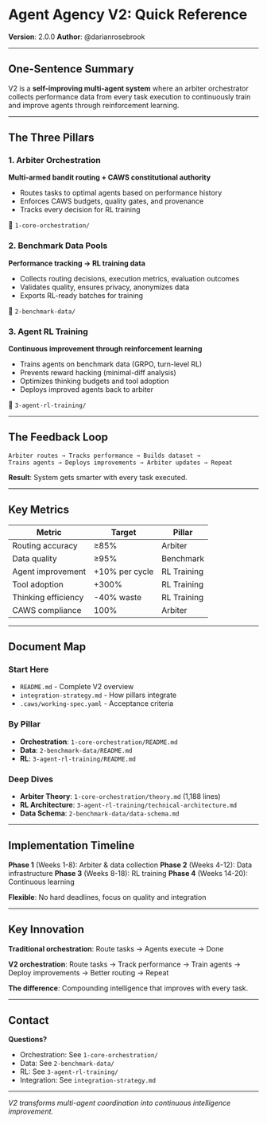 # Agent Agency V2: Quick Reference

**Version**: 2.0.0
**Author**: @darianrosebrook

---

## One-Sentence Summary

V2 is a **self-improving multi-agent system** where an arbiter orchestrator collects performance data from every task execution to continuously train and improve agents through reinforcement learning.

---

## The Three Pillars

### 1. Arbiter Orchestration

**Multi-armed bandit routing + CAWS constitutional authority**

- Routes tasks to optimal agents based on performance history
- Enforces CAWS budgets, quality gates, and provenance
- Tracks every decision for RL training

📁 `1-core-orchestration/`

### 2. Benchmark Data Pools

**Performance tracking → RL training data**

- Collects routing decisions, execution metrics, evaluation outcomes
- Validates quality, ensures privacy, anonymizes data
- Exports RL-ready batches for training

📁 `2-benchmark-data/`

### 3. Agent RL Training

**Continuous improvement through reinforcement learning**

- Trains agents on benchmark data (GRPO, turn-level RL)
- Prevents reward hacking (minimal-diff analysis)
- Optimizes thinking budgets and tool adoption
- Deploys improved agents back to arbiter

📁 `3-agent-rl-training/`

---

## The Feedback Loop

```
Arbiter routes → Tracks performance → Builds dataset →
Trains agents → Deploys improvements → Arbiter updates → Repeat
```

**Result**: System gets smarter with every task executed.

---

## Key Metrics

| Metric              | Target         | Pillar      |
| ------------------- | -------------- | ----------- |
| Routing accuracy    | ≥85%           | Arbiter     |
| Data quality        | ≥95%           | Benchmark   |
| Agent improvement   | +10% per cycle | RL Training |
| Tool adoption       | +300%          | RL Training |
| Thinking efficiency | -40% waste     | RL Training |
| CAWS compliance     | 100%           | Arbiter     |

---

## Document Map

### Start Here

- `README.md` - Complete V2 overview
- `integration-strategy.md` - How pillars integrate
- `.caws/working-spec.yaml` - Acceptance criteria

### By Pillar

- **Orchestration**: `1-core-orchestration/README.md`
- **Data**: `2-benchmark-data/README.md`
- **RL**: `3-agent-rl-training/README.md`

### Deep Dives

- **Arbiter Theory**: `1-core-orchestration/theory.md` (1,188 lines)
- **RL Architecture**: `3-agent-rl-training/technical-architecture.md`
- **Data Schema**: `2-benchmark-data/data-schema.md`

---

## Implementation Timeline

**Phase 1** (Weeks 1-8): Arbiter & data collection
**Phase 2** (Weeks 4-12): Data infrastructure
**Phase 3** (Weeks 8-18): RL training
**Phase 4** (Weeks 14-20): Continuous learning

**Flexible**: No hard deadlines, focus on quality and integration

---

## Key Innovation

**Traditional orchestration**: Route tasks → Agents execute → Done

**V2 orchestration**: Route tasks → Track performance → Train agents → Deploy improvements → Better routing → Repeat

**The difference**: Compounding intelligence that improves with every task.

---

## Contact

**Questions?**

- Orchestration: See `1-core-orchestration/`
- Data: See `2-benchmark-data/`
- RL: See `3-agent-rl-training/`
- Integration: See `integration-strategy.md`

---

_V2 transforms multi-agent coordination into continuous intelligence improvement._
